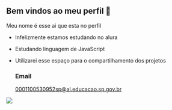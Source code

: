 ## Bem vindos ao meu perfil 🌽

Meu nome é esse ai que esta no perfil
- Infelizmente estamos estudando no alura
  
- Estudando linguagem de JavaScript 
- Utilizarei esse espaço para o compartilhamento dos projetos

  ### Email

  0001100530952sp@al.educacao.sp.gov.br



![]( https://github.com/emii2610/emii2610/assets/172595437/06f8dbdc-cfb3-4c04-b7a0-95b627d64214)
